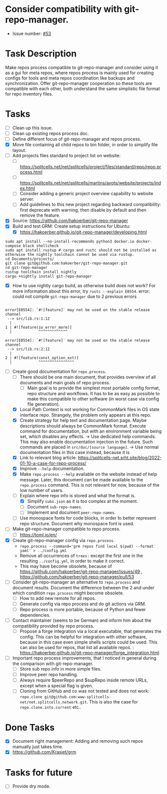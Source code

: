 # Consider compatibility with git-repo-manager.
* Issue number: [\#53](https://codeberg.org/splitcells-net/net.splitcells.network.community/issues/53)
# Task Description
Make repos process compatible to git-repo-manager and consider using it as a gui for meta repos,
where repos process is mainly used for creating configs for tools and meta repos coordination like backups and synchronization.
Offer git-repo-manager cooperation so these tools are compatible with each other,
both understand the same simplistic file format for repo inventory files.
# Tasks
* [ ] Clean up this issue.
* [ ] Clean up existing repos process doc.
* [ ] Define different focus of git-repo-manager and repos process.
* [x] Move file containing all child repos to bin folder, in order to simplify file layout.
* [ ] Add projects files standard to project list on website:
    * [ ] https://splitcells.net/net/splitcells/project/files/standard/repo/repo.process.html
    * [ ] https://splitcells.net/net/splitcells/martins/avots/website/projects/index.html
    * [ ] Consider adding a generic project overview capability to website server.
    * [ ] Add guidelines to this new project regarding backward compatibility: first deprecate with warning, then disable by default and then remove the feature.
* [x] Source: https://github.com/hakoerber/git-repo-manager
* [x] Build and test GRM: Create setup instructions for Ubuntu:
    * [x] https://hakoerber.github.io/git-repo-manager/developing.html
```
sudo apt install --no-install-recommends python3 docker.io docker-compose black shellcheck
sudo apt install rustup # cargo and rustc should not be installed as otherwise the nightly toolchain cannot be used via rustup.
cd Documents/projects/
git clone git@github.com:hakoerber/git-repo-manager.git
cd git-repo-manager
rustup toolchain install nightly
cargo +nightly install git-repo-manager
```
* [x] How to use nightly cargo build, as otherwise build does not work?
  For more information about this error, try `rustc --explain E0554`.
  error: could not compile `git-repo-manager` due to 2 previous errors
```

error[E0554]: `#![feature]` may not be used on the stable release channel
 --> src/lib.rs:1:12
  |
1 | #![feature(io_error_more)]
  |            ^^^^^^^^^^^^^

error[E0554]: `#![feature]` may not be used on the stable release channel
 --> src/lib.rs:2:12
  |
2 | #![feature(const_option_ext)]
  |            ^^^^^^^^^^^^^^^^

```

* [ ] Create good documentation for `repo.process`.
    * [ ] There should be one main document, that provides overview of all documents and main goals of repo process.
        * [ ] Main goal is to provide the simplest most portable config format, repo structure and workflows.
          It has to be as easy as possible to make this compatible to other software (in worst case via config file generation).
    * [x] Local Path Context is not working for CommonMark files in OS state interface repo. Strangely, the problem only appears at this repo.
    * [x] Create strategy for help text and documentation page. Maybe descriptions should always be CommonMark format.
      Execute command for documentation, but with an environment variable being set, which disables any effects. -> Use dedicated help commands. This may also enable documentation injection in the future. Such commands are placed in `src/doc/[source language]`. -> Use normal documentation files in this case instead, because it is
    * [x] Link to relevant blog article: https://splitcells-net.srht.site/blog/2022-01-10-a-case-for-repo-process/
    * [x] Improve `--help` documentation.
    * [x] Make `repo.process --help` available on the website instead of help message. Later, this document can be made available to the `repo.process` command. This is not relevant for now, because of the low number of users.
    * [ ] Explain where repo info is stored and what the format is.
        * [x] Simplify `subs.json` as it is too complex at the moment.
        * [ ] Document `sub-repo-names`.
        * [ ] Implement and document `peer-repo-names`.
    * [ ] Use monospace fonts for code blocks, in order to better represent repo structure. Document why monospace font is used.
* [ ] Make git-repo-manager compatible to repo process.
    * [ ] https://toml.io/en/
* [x] Create git-repo-manager config via `repo.process`.
    * `repo.process --command='grm repos find local $(pwd) --format yaml' > ../config.yml`
    * Remove all occurrences of `trees:` except the first one in the resulting `../config.yml`, in order to make it correct.
    * This may have become obsolete, because of https://github.com/hakoerber/git-repo-manager/issues/49 , https://github.com/hakoerber/git-repo-manager/pull/53
* [ ] Consider git-repo-manager an alternative to `repo.process` and document results.
  Document the difference between the 2 and under which condition `repo.process` might become obsolete.
    * [ ] How to add new remote for all repos.
    * [ ] Generate config via repo process and do git actions via GRM.
    * [ ] Repo process is more portable, because of Python and fewer dependencies.
* [ ] Contact maintainer (seems to be German) and inform him about the compatibility provided by repo process.
    * [ ] Propose a forge integration via a local executable, that generates the config.
      This can be helpful for integration with other software, because in this case even simple shells scripts could be used.
      This can also be used for repos, that list all available repos.
      : https://hakoerber.github.io/git-repo-manager/forge_integration.html
* [ ] Important repo process improvements, that I noticed in general during the comparison with git-repo-manager.
    * [ ] Store sub repo info in more simple files.
    * [ ] Improve peer repo handling.
    * [ ] Always require $peerRepo and $supRepo inside remote URLs, except when a special flag is given.
    * [ ] Cloning from GitHub and co was not tested and does not work: `repo.clone git@github.com:www-splitcells-net/net.splitcells.network.git`. This is also the case for `repo.clone.into.current` etc..
# Done Tasks
* [x] Document right management: Adding and removing such repos manually just takes time.
* [x] https://github.com/Krasjet/grm
# Tasks for future
* [ ] Provide dry mode.